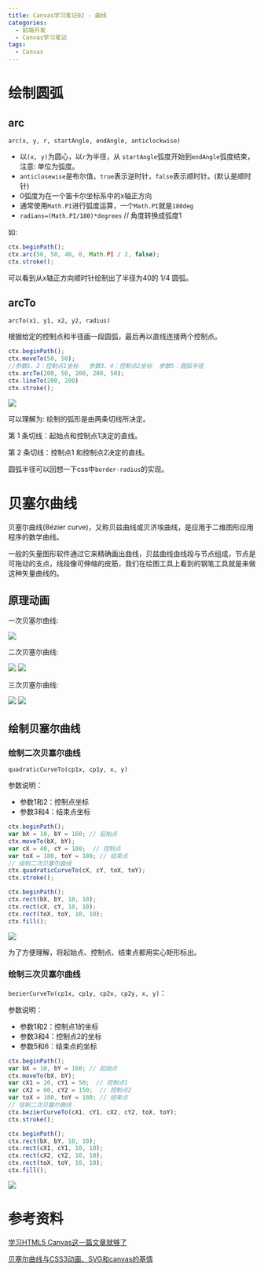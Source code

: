 ```yaml
---
title: Canvas学习笔记02 - 曲线
categories:
  - 前端开发
  - Canvas学习笔记
tags:
  - Canvas
---
```




# 绘制圆弧

## arc

`arc(x, y, r, startAngle, endAngle, anticlockwise)`

- 以`(x, y)`为圆心，以`r`为半径，从 `startAngle`弧度开始到`endAngle`弧度结束，注意: 单位为弧度。
- `anticlosewise`是布尔值，`true`表示逆时针，`false`表示顺时针。(默认是顺时针)
- 0弧度为在一个笛卡尔坐标系中的x轴正方向
- 通常使用`Math.PI`进行弧度运算，一个`Math.PI`就是`180deg`
- `radians=(Math.PI/180)*degrees`   // 角度转换成弧度1

如:

```js
ctx.beginPath();
ctx.arc(50, 50, 40, 0, Math.PI / 2, false);
ctx.stroke();
```

可以看到从x轴正方向顺时针绘制出了半径为40的 1/4 圆弧。



## arcTo

`arcTo(x1, y1, x2, y2, radius)`

根据给定的控制点和半径画一段圆弧，最后再以直线连接两个控制点。

```js
ctx.beginPath();
ctx.moveTo(50, 50);
//参数1、2：控制点1坐标   参数3、4：控制点2坐标  参数5：圆弧半径
ctx.arcTo(200, 50, 200, 200, 50);
ctx.lineTo(200, 200)
ctx.stroke();
```

![](http://xiaoyulive.oss-cn-beijing.aliyuncs.com/imgs/0021.jpg)

可以理解为: 绘制的弧形是由两条切线所决定。

 第 1 条切线：起始点和控制点1决定的直线。

 第 2 条切线：控制点1 和控制点2决定的直线。

圆弧半径可以回想一下css中`border-radius`的实现。



# 贝塞尔曲线

贝塞尔曲线(Bézier curve)，又称贝兹曲线或贝济埃曲线，是应用于二维图形应用程序的数学曲线。

 一般的矢量图形软件通过它来精确画出曲线，贝兹曲线由线段与节点组成，节点是可拖动的支点，线段像可伸缩的皮筋，我们在绘图工具上看到的钢笔工具就是来做这种矢量曲线的。

## 原理动画

一次贝塞尔曲线:

![](http://xiaoyulive.oss-cn-beijing.aliyuncs.com/imgs/0022.jpg) 

二次贝塞尔曲线:

![](http://xiaoyulive.oss-cn-beijing.aliyuncs.com/imgs/0023.jpg) ![](http://xiaoyulive.oss-cn-beijing.aliyuncs.com/imgs/0024.jpg)

三次贝塞尔曲线:

![](http://xiaoyulive.oss-cn-beijing.aliyuncs.com/imgs/0025.jpg) ![](http://xiaoyulive.oss-cn-beijing.aliyuncs.com/imgs/0026.jpg)



## 绘制贝塞尔曲线

### 绘制二次贝塞尔曲线

`quadraticCurveTo(cp1x, cp1y, x, y)`

参数说明：

- 参数1和2：控制点坐标
- 参数3和4：结束点坐标

```js
ctx.beginPath();
var bX = 10, bY = 160; // 起始点
ctx.moveTo(bX, bY);
var cX = 40, cY = 100;  // 控制点
var toX = 180, toY = 180; // 结束点
// 绘制二次贝塞尔曲线
ctx.quadraticCurveTo(cX, cY, toX, toY);
ctx.stroke();

ctx.beginPath();
ctx.rect(bX, bY, 10, 10);
ctx.rect(cX, cY, 10, 10);
ctx.rect(toX, toY, 10, 10);
ctx.fill();
```

![](http://xiaoyulive.oss-cn-beijing.aliyuncs.com/imgs/0027.png)

为了方便理解，将起始点、控制点、结束点都用实心矩形标出。



### 绘制三次贝塞尔曲线

`bezierCurveTo(cp1x, cp1y, cp2x, cp2y, x, y)`：

参数说明：

- 参数1和2：控制点1的坐标
- 参数3和4：控制点2的坐标
- 参数5和6：结束点的坐标

```js
ctx.beginPath();
var bX = 10, bY = 160; // 起始点
ctx.moveTo(bX, bY);
var cX1 = 20, cY1 = 50;  // 控制点1
var cX2 = 60, cY2 = 150;  // 控制点2
var toX = 180, toY = 180; // 结束点
// 绘制二次贝塞尔曲线
ctx.bezierCurveTo(cX1, cY1, cX2, cY2, toX, toY);
ctx.stroke();

ctx.beginPath();
ctx.rect(bX, bY, 10, 10);
ctx.rect(cX1, cY1, 10, 10);
ctx.rect(cX2, cY2, 10, 10);
ctx.rect(toX, toY, 10, 10);
ctx.fill();
```

![](http://xiaoyulive.oss-cn-beijing.aliyuncs.com/imgs/0028.png)




# 参考资料

 [学习HTML5 Canvas这一篇文章就够了](http://blog.csdn.net/u012468376/article/details/73350998) 

[贝塞尔曲线与CSS3动画、SVG和canvas的基情](http://www.zhangxinxu.com/wordpress/2013/08/%E8%B4%9D%E5%A1%9E%E5%B0%94%E6%9B%B2%E7%BA%BF-cubic-bezier-css3%E5%8A%A8%E7%94%BB-svg-canvas/) 